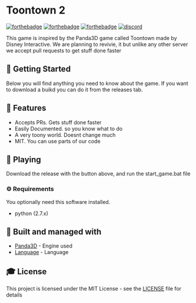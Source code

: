 # Toontown 2

[![forthebadge](https://forthebadge.com/images/badges/built-with-love.svg)](https://forthebadge.com) [![forthebadge](https://forthebadge.com/images/badges/uses-git.svg)](https://forthebadge.com) [![forthebadge](https://forthebadge.com/images/badges/made-with-python.svg)](https://forthebadge.com) [![discord](https://i.imgur.com/NvLRcGG.png)](https://discord.gg/s4pU7c) 


This game is inspired by the Panda3D game called Toontown made by Disney Interactive. We are planning to revivie, it but unlike any other server we accept pull requests to get stuff done faster

## 🚀 Getting Started
Below you will find anything you need to know about the game. If you want to download a buikd you can do it from the releases tab.

## 🎨 Features

  - Accepts PRs. Gets stuff done faster
  - Easily Documented. so you know what to do
  - A very toony world. Doesnt change much
  - MIT. You can use parts of our code
  
## 💾 Playing

Download the release with the button above, and run the start_game.bat file

### ⚙️ Requirements
You optionally need this software installed.
  - python (2.7.x)

## 🚀 Built and managed with 

* [Panda3D](http://www.panda3d.org/) - Engine used
* [Language](https://www.python.org/) - Language

## 🎓 License

This project is licensed under the MIT License - see the [LICENSE](LICENSE) file for details
